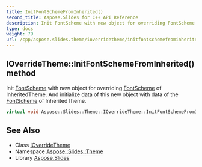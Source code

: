 ```yaml
---
title: InitFontSchemeFromInherited()
second_title: Aspose.Slides for C++ API Reference
description: Init FontScheme with new object for overriding FontScheme of InheritedTheme. And initialize data of this new object with data of the FontScheme of InheritedTheme.
type: docs
weight: 79
url: /cpp/aspose.slides.theme/ioverridetheme/initfontschemefrominherited/
---
```

## IOverrideTheme::InitFontSchemeFromInherited() method


Init [FontScheme](../../fontscheme/) with new object for overriding [FontScheme](../../fontscheme/) of InheritedTheme. And initialize data of this new object with data of the [FontScheme](../../fontscheme/) of InheritedTheme.

```cpp
virtual void Aspose::Slides::Theme::IOverrideTheme::InitFontSchemeFromInherited()=0
```


## See Also

* Class [IOverrideTheme](./)
* Namespace [Aspose::Slides::Theme](../)
* Library [Aspose.Slides](../../)